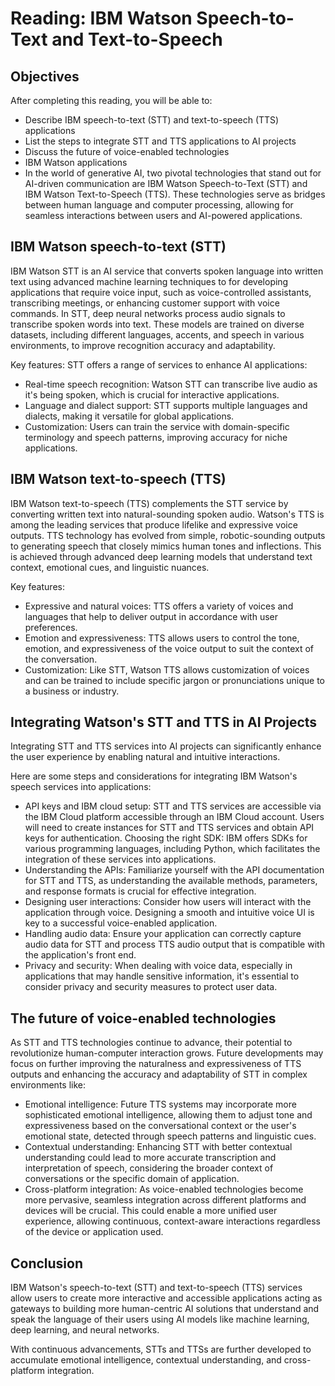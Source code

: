 # Reading: IBM Watson Speech-to-Text and Text-to-Speech


## Objectives
After completing this reading, you will be able to:

- Describe IBM speech-to-text (STT) and text-to-speech (TTS) applications
- List the steps to integrate STT and TTS applications to AI projects
- Discuss the future of voice-enabled technologies
- IBM Watson applications
- In the world of generative AI, two pivotal technologies that stand out for AI-driven communication are IBM Watson Speech-to-Text (STT) and IBM Watson Text-to-Speech (TTS). These technologies serve as bridges between human language and computer processing, allowing for seamless interactions between users and AI-powered applications.

## IBM Watson speech-to-text (STT)
IBM Watson STT is an AI service that converts spoken language into written text using advanced machine learning techniques to for developing applications that require voice input, such as voice-controlled assistants, transcribing meetings, or enhancing customer support with voice commands. In STT, deep neural networks process audio signals to transcribe spoken words into text. These models are trained on diverse datasets, including different languages, accents, and speech in various environments, to improve recognition accuracy and adaptability.

Key features:
STT offers a range of services to enhance AI applications:

- Real-time speech recognition: Watson STT can transcribe live audio as it's being spoken, which is crucial for interactive applications.
- Language and dialect support: STT supports multiple languages and dialects, making it versatile for global applications.
- Customization: Users can train the service with domain-specific terminology and speech patterns, improving accuracy for niche applications.

## IBM Watson text-to-speech (TTS)
IBM Watson text-to-speech (TTS) complements the STT service by converting written text into natural-sounding spoken audio. Watson's TTS is among the leading services that produce lifelike and expressive voice outputs. TTS technology has evolved from simple, robotic-sounding outputs to generating speech that closely mimics human tones and inflections. This is achieved through advanced deep learning models that understand text context, emotional cues, and linguistic nuances.

Key features:
- Expressive and natural voices: TTS offers a variety of voices and languages that help to deliver output in accordance with user preferences.
- Emotion and expressiveness: TTS allows users to control the tone, emotion, and expressiveness of the voice output to suit the context of the conversation.
- Customization: Like STT, Watson TTS allows customization of voices and can be trained to include specific jargon or pronunciations unique to a business or industry.

## Integrating Watson's STT and TTS in AI Projects
Integrating STT and TTS services into AI projects can significantly enhance the user experience by enabling natural and intuitive interactions.

Here are some steps and considerations for integrating IBM Watson's speech services into applications:

- API keys and IBM cloud setup: STT and TTS services are accessible via the IBM Cloud platform accessible through an IBM Cloud account. Users will need to create instances for STT and TTS services and obtain API keys for authentication.
Choosing the right SDK: IBM offers SDKs for various programming languages, including Python, which facilitates the integration of these services into applications.
- Understanding the APIs: Familiarize yourself with the API documentation for STT and TTS, as understanding the available methods, parameters, and response formats is crucial for effective integration.
- Designing user interactions: Consider how users will interact with the application through voice. Designing a smooth and intuitive voice UI is key to a successful voice-enabled application.
- Handling audio data: Ensure your application can correctly capture audio data for STT and process TTS audio output that is compatible with the application's front end.
- Privacy and security: When dealing with voice data, especially in applications that may handle sensitive information, it's essential to consider privacy and security measures to protect user data.

## The future of voice-enabled technologies
As STT and TTS technologies continue to advance, their potential to revolutionize human-computer interaction grows. Future developments may focus on further improving the naturalness and expressiveness of TTS outputs and enhancing the accuracy and adaptability of STT in complex environments like:

- Emotional intelligence: Future TTS systems may incorporate more sophisticated emotional intelligence, allowing them to adjust tone and expressiveness based on the conversational context or the user's emotional state, detected through speech patterns and linguistic cues.
- Contextual understanding: Enhancing STT with better contextual understanding could lead to more accurate transcription and interpretation of speech, considering the broader context of conversations or the specific domain of application.
- Cross-platform integration: As voice-enabled technologies become more pervasive, seamless integration across different platforms and devices will be crucial. This could enable a more unified user experience, allowing continuous, context-aware interactions regardless of the device or application used.

## Conclusion
IBM Watson's speech-to-text (STT) and text-to-speech (TTS) services allow users to create more interactive and accessible applications acting as gateways to building more human-centric AI solutions that understand and speak the language of their users using AI models like machine learning, deep learning, and neural networks.

With continuous advancements, STTs and TTSs are further developed to accumulate emotional intelligence, contextual understanding, and cross-platform integration.